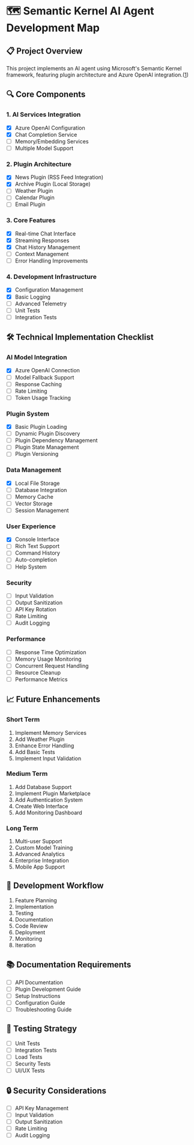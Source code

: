 # 🗺️ Semantic Kernel AI Agent Development Map

## 📋 Project Overview

This project implements an AI agent using Microsoft's Semantic Kernel framework, featuring plugin architecture and Azure OpenAI integration.([1](https://learn.microsoft.com/en-us/semantic-kernel/overview/))

## 🔍 Core Components

### 1. AI Services Integration

- [x] Azure OpenAI Configuration
- [x] Chat Completion Service
- [ ] Memory/Embedding Services
- [ ] Multiple Model Support

### 2. Plugin Architecture

- [x] News Plugin (RSS Feed Integration)
- [x] Archive Plugin (Local Storage)
- [ ] Weather Plugin
- [ ] Calendar Plugin
- [ ] Email Plugin

### 3. Core Features

- [x] Real-time Chat Interface
- [x] Streaming Responses
- [x] Chat History Management
- [ ] Context Management
- [ ] Error Handling Improvements

### 4. Development Infrastructure

- [x] Configuration Management
- [x] Basic Logging
- [ ] Advanced Telemetry
- [ ] Unit Tests
- [ ] Integration Tests

## 🛠️ Technical Implementation Checklist

### AI Model Integration

- [x] Azure OpenAI Connection
- [ ] Model Fallback Support
- [ ] Response Caching
- [ ] Rate Limiting
- [ ] Token Usage Tracking

### Plugin System

- [x] Basic Plugin Loading
- [ ] Dynamic Plugin Discovery
- [ ] Plugin Dependency Management
- [ ] Plugin State Management
- [ ] Plugin Versioning

### Data Management

- [x] Local File Storage
- [ ] Database Integration
- [ ] Memory Cache
- [ ] Vector Storage
- [ ] Session Management

### User Experience

- [x] Console Interface
- [ ] Rich Text Support
- [ ] Command History
- [ ] Auto-completion
- [ ] Help System

### Security

- [ ] Input Validation
- [ ] Output Sanitization
- [ ] API Key Rotation
- [ ] Rate Limiting
- [ ] Audit Logging

### Performance

- [ ] Response Time Optimization
- [ ] Memory Usage Monitoring
- [ ] Concurrent Request Handling
- [ ] Resource Cleanup
- [ ] Performance Metrics

## 📈 Future Enhancements

### Short Term

1. Implement Memory Services
2. Add Weather Plugin
3. Enhance Error Handling
4. Add Basic Tests
5. Implement Input Validation

### Medium Term

1. Add Database Support
2. Implement Plugin Marketplace
3. Add Authentication System
4. Create Web Interface
5. Add Monitoring Dashboard

### Long Term

1. Multi-user Support
2. Custom Model Training
3. Advanced Analytics
4. Enterprise Integration
5. Mobile App Support

## 🔄 Development Workflow

1. Feature Planning
2. Implementation
3. Testing
4. Documentation
5. Code Review
6. Deployment
7. Monitoring
8. Iteration

## 📚 Documentation Requirements

- [ ] API Documentation
- [ ] Plugin Development Guide
- [ ] Setup Instructions
- [ ] Configuration Guide
- [ ] Troubleshooting Guide

## 🧪 Testing Strategy

- [ ] Unit Tests
- [ ] Integration Tests
- [ ] Load Tests
- [ ] Security Tests
- [ ] UI/UX Tests

## 🔒 Security Considerations

- [ ] API Key Management
- [ ] Input Validation
- [ ] Output Sanitization
- [ ] Rate Limiting
- [ ] Audit Logging

